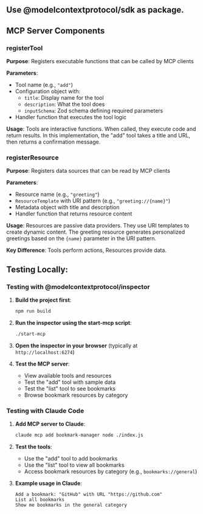 ## Use @modelcontextprotocol/sdk as package.

## MCP Server Components

### registerTool

**Purpose**: Registers executable functions that can be called by MCP clients

**Parameters**:

- Tool name (e.g., `"add"`)
- Configuration object with:
  - `title`: Display name for the tool
  - `description`: What the tool does
  - `inputSchema`: Zod schema defining required parameters
- Handler function that executes the tool logic

**Usage**: Tools are interactive functions. When called, they execute code and return results. In this implementation, the "add" tool takes a title and URL, then returns a confirmation message.

### registerResource

**Purpose**: Registers data sources that can be read by MCP clients

**Parameters**:

- Resource name (e.g., `"greeting"`)
- `ResourceTemplate` with URI pattern (e.g., `"greeting://{name}"`)
- Metadata object with title and description
- Handler function that returns resource content

**Usage**: Resources are passive data providers. They use URI templates to create dynamic content. The greeting resource generates personalized greetings based on the `{name}` parameter in the URI pattern.

**Key Difference**: Tools perform actions, Resources provide data.

## Testing Locally:

### Testing with @modelcontextprotocol/inspector

1. **Build the project first**:

   ```bash
   npm run build
   ```
2. **Run the inspector using the start-mcp script**:

   ```bash
   ./start-mcp
   ```
3. **Open the inspector in your browser** (typically at `http://localhost:6274`)
4. **Test the MCP server**:

   - View available tools and resources
   - Test the "add" tool with sample data
   - Test the "list" tool to see bookmarks
   - Browse bookmark resources by category

### Testing with Claude Code

1. **Add MCP server to Claude**:

   ```bash
   claude mcp add bookmark-manager node ./index.js
   ```
2. **Test the tools**:

   - Use the "add" tool to add bookmarks
   - Use the "list" tool to view all bookmarks
   - Access bookmark resources by category (e.g., `bookmarks://general`)
3. **Example usage in Claude**:

   ```
   Add a bookmark: "GitHub" with URL "https://github.com"
   List all bookmarks
   Show me bookmarks in the general category
   ```
